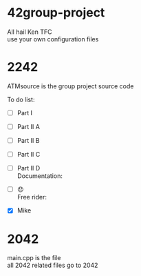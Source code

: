 # 42group-project
All hail Ken TFC  
use your own configuration files  
  
# 2242 
ATMsource is the group project source code  
  
To do list:  
- [ ] Part I  
  
- [ ] Part II A
- [ ] Part II B
- [ ] Part II C
- [ ] Part II D  
Documentation: 
- [ ] :disappointed:  
Free rider:
- [x] Mike
  
# 2042 
main.cpp is the file  
all 2042 related files go to 2042

